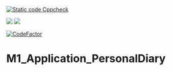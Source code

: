 [![Static code Cppcheck](https://github.com/DineshKalla/M1_Application_PersonalDiary/actions/workflows/cppcheck.yml/badge.svg)](https://github.com/DineshKalla/M1_Application_PersonalDiary/actions/workflows/cppcheck.yml)

<img src="https://api.codiga.io/project/30070/score/svg">

<img src="https://api.codiga.io/project/30070/score/svg"> 

[![CodeFactor](https://www.codefactor.io/repository/github/dineshkalla/m1_application_personaldiary/badge)](https://www.codefactor.io/repository/github/dineshkalla/m1_application_personaldiary)

# M1_Application_PersonalDiary

